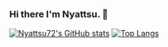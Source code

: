 ### Hi there I'm Nyattsu. 👋

<!--
**nyattsu72/nyattsu72** is a ✨ _special_ ✨ repository because its `README.md` (this file) appears on your GitHub profile.

Here are some ideas to get you started:



- 🔭 I’m currently working on ...
- 🌱 I’m currently learning ...
- 👯 I’m looking to collaborate on ...
- 🤔 I’m looking for help with ...
- 💬 Ask me about ...
- 📫 How to reach me: ...
- 😄 Pronouns: ...
- ⚡ Fun fact: ...
-->
[![Nyattsu72's GitHub stats](https://github-readme-stats.vercel.app/api?username=nyattsu72&show_icons=true&hide_border)](https://github.com/nyattsu72/github-readme-stats)
[![Top Langs](https://github-readme-stats.vercel.app/api/top-langs/?username=nyattsu72&layout=compact)](https://github.com/nyattsu72/github-readme-stats)


